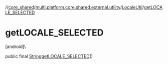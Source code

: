 //[core_shared](../../../index.md)/[multi.platform.core.shared.external.utility](../index.md)/[LocaleUtil](index.md)/[getLOCALE_SELECTED](get-l-o-c-a-l-e_-s-e-l-e-c-t-e-d.md)

# getLOCALE_SELECTED

[android]\

public final [String](https://developer.android.com/reference/kotlin/java/lang/String.html)[getLOCALE_SELECTED](get-l-o-c-a-l-e_-s-e-l-e-c-t-e-d.md)()
